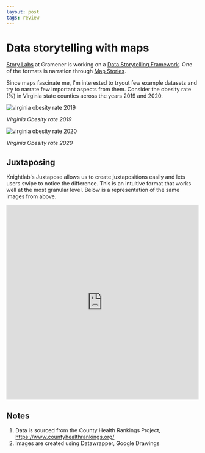 ```yaml
---
layout: post
tags: review
---
```


# Data storytelling with maps

[Story Labs](https://gramener.com/storylabs/) at Gramener is working on a [Data Storytelling Framework](https://gramener.com/storylabs-publications/defining-data-storytelling). One of the formats is narration through [Map Stories](https://gramener.com/storylabs-publications/map-stories).

Since maps fascinate me, I'm interested to tryout few example datasets and try to narrate few important aspects from them. Consider the obesity rate (%) in Virginia state counties across the years 2019 and 2020. 

![virginia obesity rate 2019](https://i.postimg.cc/6pRpmwP0/virginia-obesity-2019.png)

*Virginia Obesity rate 2019*

![virginia obesity rate 2020](https://i.postimg.cc/wTnB23wM/virginia-obesity-2020.png)

*Virginia Obesity rate 2020*

## Juxtaposing

Knightlab's Juxtapose allows us to create juxtapositions easily and lets users swipe to notice the difference. This is an intuitive format that works well at the most granular level. Below is a representation of the same images from above.

<iframe frameborder="0" class="juxtapose" width="100%" height="511" src="https://cdn.knightlab.com/libs/juxtapose/latest/embed/index.html?uid=56c8ed98-8556-11eb-83c8-ebb5d6f907df"></iframe>

Notes
------
1. Data is sourced from the County Health Rankings Project, https://www.countyhealthrankings.org/
2. Images are created using Datawrapper, Google Drawings


